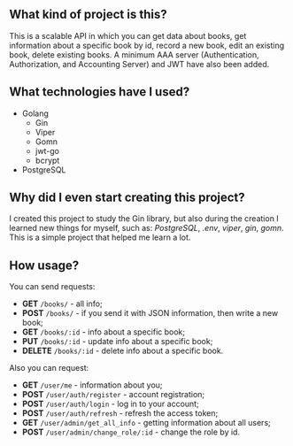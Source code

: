 ## What kind of project is this?
This is a scalable API in which you can get data about books, get information about a specific book by id, record a new book, edit an existing book, delete existing books. A minimum AAA server (Authentication, Authorization, and Accounting Server) and JWT have also been added.

## What technologies have I used?
- Golang
  - Gin
  - Viper
  - Gomn
  - jwt-go
  - bcrypt
- PostgreSQL

## Why did I even start creating this project?
I created this project to study the Gin library, but also during the creation I learned new things for myself, such as: _PostgreSQL_, _.env_, _viper_, _gin_, _gomn_. This is a simple project that helped me learn a lot.

## How usage?
You can send requests:
- **GET** `/books/` - all info;
- **POST** `/books/` - if you send it with JSON information, then write a new book;
- **GET** `/books/:id` - info about a specific book;
- **PUT** `/books/:id` - update info about a specific book;
- **DELETE** `/books/:id` - delete info about a specific book.

Also you can request:
- **GET** `/user/me` - information about you;
- **POST** `/user/auth/register` - account registration;
- **POST** `/user/auth/login` - log in to your account;
- **POST** `/user/auth/refresh` - refresh the access token;
- **GET** `/user/admin/get_all_info` - getting information about all users;
- **POST** `/user/admin/change_role/:id` - change the role by id.